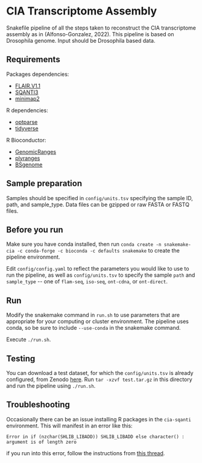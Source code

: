 # CIA Transcriptome Assembly

Snakefile pipeline of all the steps taken to reconstruct the CIA transcriptome assembly as in (Alfonso-Gonzalez, 2022). This pipeline is based on Drosophila genome. Input should be Drosophila based data. 

## Requirements 

Packages dependencies:

* [FLAIR.V1.1](https://github.com/BrooksLabUCSC/flair/tree/v1.0)
* [SQANTI3](https://github.com/ConesaLab/SQANTI3)
* [minimap2](https://github.com/lh3/minimap2)

R dependencies: 

* [optparse](https://cran.r-project.org/web/packages/optparse/index.html)  
* [tidyverse](https://tidyverse.tidyverse.org/) 

R Bioconductor: 

* [GenomicRanges](https://bioconductor.org/packages/release/bioc/html/GenomicRanges.html) 
* [plyranges](https://www.bioconductor.org/packages/release/bioc/html/plyranges.html)
* [BSgenome](https://www.rdocumentation.org/packages/BSgenome/versions/1.40.1/topics/getSeq-methods) 


## Sample preparation 

Samples should be specified in `config/units.tsv` specifying the sample ID, 
path, and sample_type. Data files can be gzipped or raw FASTA or FASTQ files. 

## Before you run

Make sure you have conda installed, then run `conda create -n snakemake-cia -c conda-forge -c bioconda -c defaults snakemake` 
to create the pipeline environment. 

Edit `config/config.yaml` to reflect the parameters you would like to use to run the pipeline, as well as
`config/units.tsv` to specify the sample `path` and `sample_type` -- one of `flam-seq`, `iso-seq`, `ont-cdna`, or `ont-direct`.

## Run

Modify the snakemake command in `run.sh` to use parameters that are appropriate
for your computing or cluster environment. The pipeline uses conda, so be sure to 
include `--use-conda` in the snakemake command. 

Execute `./run.sh`. 

## Testing

You can download a test dataset, for which the `config/units.tsv` is already configured, from Zenodo [here](https://doi.org/10.5281/zenodo.7438383). Run `tar -xzvf test.tar.gz` in this directory and run the pipeline using `./run.sh`. 

## Troubleshooting

Occasionally there can be an issue installing R packages in the `cia-sqanti`
environment. This will manifest in an error like this: 

```
Error in if (nzchar(SHLIB_LIBADD)) SHLIB_LIBADD else character() : 
argument is of length zero
```

if you run into this error, follow the instructions from [this thread](https://stackoverflow.com/questions/53813323/installing-r-packages-in-macos-mojave-error-in-if-nzcharshlib-libadd/54778735?stw=2#54778735).